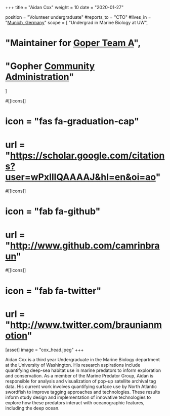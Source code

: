 +++
title = "Aidan Cox"
weight = 10
date = "2020-01-27"

position = "Volunteer undergraduate"
#reports_to = "CTO"
#lives_in = "[Munich, Germany](https://www.google.com/maps/place/Munich,+Germany/)"
scope = [
  "Undergrad in Marine Biology at UW",
#  "Maintainer for [Goper Team A](#)",
#  "Gopher [Community Administration](#)"
]

#[[icons]]
#  icon = "fas fa-graduation-cap"
#  url = "https://scholar.google.com/citations?user=wPxIllQAAAAJ&hl=en&oi=ao"

#[[icons]]
#  icon = "fab fa-github"
#  url = "http://www.github.com/camrinbraun"

#[[icons]]
#  icon = "fab fa-twitter"
#  url = "http://www.twitter.com/braunianmotion"

[asset]
  image = "cox_head.jpeg"
+++

Aidan Cox is a third year Undergraduate in the Marine Biology department at the University of Washington. His research aspirations include quantifying deep-sea habitat use in marine predators to inform exploration and conservation. As a member of the Marine Predator Group, Aidan is responsible for analysis and visualization of pop-up satellite archival tag data. His current work involves quantifying surface use by North Atlantic swordfish to improve tagging approaches and technologies. These results inform study design and implementation of innovative technologies to explore how these predators interact with oceanographic features, including the deep ocean.
